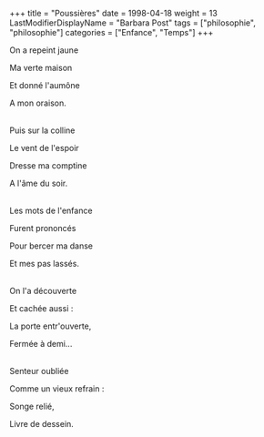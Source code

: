 +++
title = "Poussières"
date = 1998-04-18
weight = 13
LastModifierDisplayName = "Barbara Post"
tags = ["philosophie", "philosophie"]
categories = ["Enfance", "Temps"]
+++

On a repeint jaune

Ma verte maison

Et donné l'aumône

A mon oraison.

 \
Puis sur la colline

Le vent de l'espoir

Dresse ma comptine

A l'âme du soir.

 \
Les mots de l'enfance

Furent prononcés

Pour bercer ma danse

Et mes pas lassés.

 \
On l'a découverte

Et cachée aussi :

La porte entr'ouverte,

Fermée à demi...

 \
Senteur oubliée

Comme un vieux refrain :

Songe relié,

Livre de dessein.
